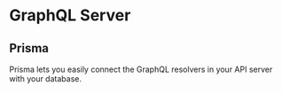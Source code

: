 # GraphQL Server

## Prisma
Prisma lets you easily connect the GraphQL resolvers in your API server with your database.
